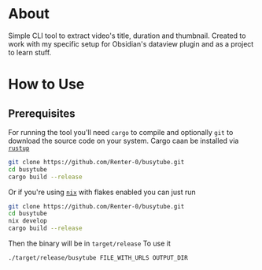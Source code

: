 # About
Simple CLI tool to extract video's title, duration and thumbnail. Created to work with my specific setup for Obsidian's dataview plugin and as a project to learn stuff.
# How to Use
## Prerequisites
For running the tool you'll need `cargo` to compile and optionally `git` to download the source code on your system. Cargo caan be installed via [`rustup`](https://www.rust-lang.org/tools/install)
```bash
git clone https://github.com/Renter-0/busytube.git
cd busytube
cargo build --release
```
Or if you're using [`nix`](https://github.com/NixOS/nix) with flakes enabled you can just run
```bash
git clone https://github.com/Renter-0/busytube.git
cd busytube
nix develop
cargo build --release
```
Then the binary will be in `target/release`
To use it
```bash
./target/release/busytube FILE_WITH_URLS OUTPUT_DIR
```
